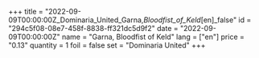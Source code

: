 +++
title = "2022-09-09T00:00:00Z_Dominaria_United_Garna,_Bloodfist_of_Keld_[en]_false"
id = "294c5f08-08e7-458f-8838-ff321dc5d9f2"
date = "2022-09-09T00:00:00Z"
name = "Garna, Bloodfist of Keld"
lang = ["en"]
price = "0.13"
quantity = 1
foil = false
set = "Dominaria United"
+++
